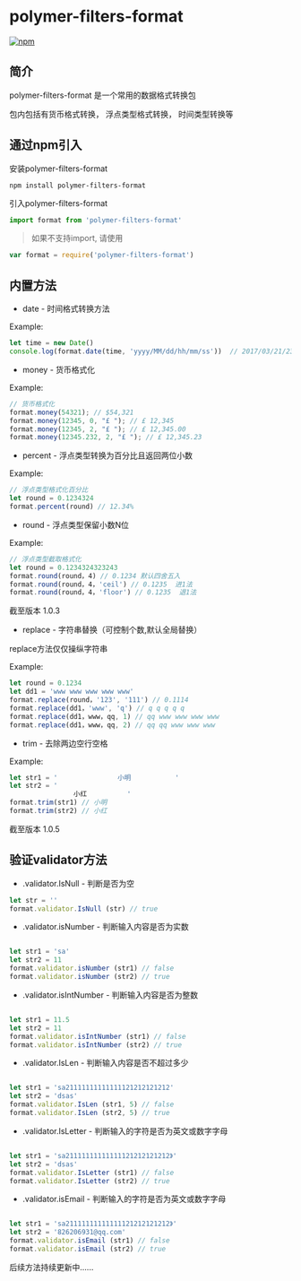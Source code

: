 # polymer-filters-format
[![npm](https://img.shields.io/npm/v/polymer-filters-format.svg?style=flat-square)](https://www.npmjs.com/package/polymer-filters-format)

## 简介

polymer-filters-format 是一个常用的数据格式转换包

包内包括有货币格式转换， 浮点类型格式转换， 时间类型转换等

## 通过npm引入

安装polymer-filters-format

```shell
npm install polymer-filters-format
```
引入polymer-filters-format

```javascript
import format from 'polymer-filters-format'
```

>如果不支持import, 请使用

```javascript
var format = require('polymer-filters-format')
```

## 内置方法

- date - 时间格式转换方法

Example:

```javascript
let time = new Date()
console.log(format.date(time, 'yyyy/MM/dd/hh/mm/ss'))  // 2017/03/21/23/34/32

```

- money - 货币格式化

Example:

```javascript
// 货币格式化
format.money(54321); // $54,321
format.money(12345, 0, "£ "); // £ 12,345
format.money(12345, 2, "£ "); // £ 12,345.00
format.money(12345.232, 2, "£ "); // £ 12,345.23

```

- percent - 浮点类型转换为百分比且返回两位小数

Example:

```javascript
// 浮点类型格式化百分比
let round = 0.1234324
format.percent(round) // 12.34%
```

- round - 浮点类型保留小数N位

Example:

```javascript
// 浮点类型截取格式化
let round = 0.1234324323243
format.round(round，4) // 0.1234 默认四舍五入
format.round(round，4，'ceil') // 0.1235  进1法
format.round(round，4，'floor') // 0.1235  退1法
```
截至版本 1.0.3

- replace - 字符串替换（可控制个数,默认全局替换）

replace方法仅仅操纵字符串

Example:

```javascript
let round = 0.1234
let dd1 = 'www www www www www'
format.replace(round，'123', '111') // 0.1114
format.replace(dd1，'www', 'q') // q q q q q
format.replace(dd1，www，qq, 1) // qq www www www www
format.replace(dd1，www，qq, 2) // qq qq www www www
```


- trim - 去除两边空行空格

Example:

```javascript
let str1 = '               小明           '
let str2 = '
                小红          '
format.trim(str1) // 小明
format.trim(str2) // 小红

```
截至版本 1.0.5

## 验证validator方法

- .validator.IsNull - 判断是否为空

```javascript
let str = ''
format.validator.IsNull (str) // true

```


- .validator.isNumber - 判断输入内容是否为实数

```javascript

let str1 = 'sa'
let str2 = 11
format.validator.isNumber (str1) // false
format.validator.isNumber (str2) // true

```

- .validator.isIntNumber - 判断输入内容是否为整数

```javascript

let str1 = 11.5
let str2 = 11
format.validator.isIntNumber (str1) // false
format.validator.isIntNumber (str2) // true

```

- .validator.IsLen - 判断输入内容是否不超过多少

```javascript

let str1 = 'sa21111111111111121212121212'
let str2 = 'dsas'
format.validator.IsLen (str1, 5) // false
format.validator.IsLen (str2, 5) // true

```

- .validator.IsLetter - 判断输入的字符是否为英文或数字字母

```javascript

let str1 = 'sa21111111111111121212121212》'
let str2 = 'dsas'
format.validator.IsLetter (str1) // false
format.validator.IsLetter (str2) // true

```

- .validator.isEmail - 判断输入的字符是否为英文或数字字母

```javascript

let str1 = 'sa21111111111111121212121212》'
let str2 = '826206931@qq.com'
format.validator.isEmail (str1) // false
format.validator.isEmail (str2) // true

```
后续方法持续更新中......
